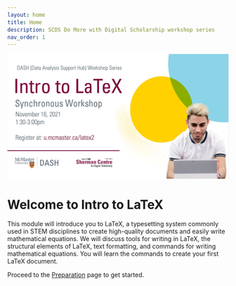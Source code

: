 ```yaml
---
layout: home
title: Home
description: SCDS Do More with Digital Scholarship workshop series
nav_order: 1
---
```


<img src="assets/img/Latex2 Mac Template Poster.jpg" alt="Workshop Title Slide" width="720">

# Welcome to Intro to LaTeX

This module will introduce you to LaTeX, a typesetting system commonly used in STEM disciplines to create high-quality documents and easily write mathematical equations. We will discuss tools for writing in LaTeX, the structural elements of LaTeX, text formatting, and commands for writing mathematical equations. You will learn the commands to create your first LaTeX document.

Proceed to the [Preparation](preparation) page to get started.


